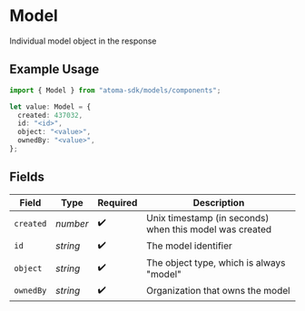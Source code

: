 # Model

Individual model object in the response

## Example Usage

```typescript
import { Model } from "atoma-sdk/models/components";

let value: Model = {
  created: 437032,
  id: "<id>",
  object: "<value>",
  ownedBy: "<value>",
};
```

## Fields

| Field                                                   | Type                                                    | Required                                                | Description                                             |
| ------------------------------------------------------- | ------------------------------------------------------- | ------------------------------------------------------- | ------------------------------------------------------- |
| `created`                                               | *number*                                                | :heavy_check_mark:                                      | Unix timestamp (in seconds) when this model was created |
| `id`                                                    | *string*                                                | :heavy_check_mark:                                      | The model identifier                                    |
| `object`                                                | *string*                                                | :heavy_check_mark:                                      | The object type, which is always "model"                |
| `ownedBy`                                               | *string*                                                | :heavy_check_mark:                                      | Organization that owns the model                        |